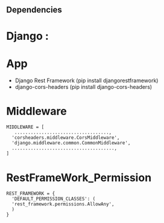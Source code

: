 
  ## Dependencies

  # Django :
    
   # App
    
   - Django Rest Framework (pip install djangorestframework)
   - django-cors-headers (pip install django-cors-headers)
     
    
   # Middleware
    
    MIDDLEWARE = [
       ...................................,
      'corsheaders.middleware.CorsMiddleware',
      'django.middleware.common.CommonMiddleware',
      ......................................,
    ]

     
  # RestFrameWork_Permission
     
    REST_FRAMEWORK = {
      'DEFAULT_PERMISSION_CLASSES': (
      'rest_framework.permissions.AllowAny',
      )
    }
